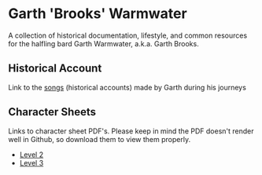 # Garth 'Brooks' Warmwater

A collection of historical documentation, lifestyle, and common resources for the halfling bard Garth Warmwater, a.k.a. Garth Brooks.


## Historical Account

Link to the [songs](songs/README.md) (historical accounts) made by Garth during his journeys


## Character Sheets

Links to character sheet PDF's. Please keep in mind the PDF doesn't render well in Github, so download them to view them properly.

- [Level 2](https://github.com/prezschaefer/garth_warmwater/blob/master/character_sheets/garth_warmwater_lvl_2.pdf)
- [Level 3](https://github.com/prezschaefer/garth_warmwater/blob/master/character_sheets/garth_warmwater_lvl_3.pdf)
